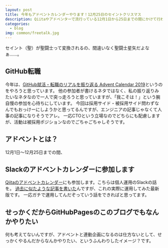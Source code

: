 ```yaml
---
layout: post
title: 今年もアドベントカレンダーやります！12月25日のセイントクリスマス
description: Qiitaやアドベンターで流行っている12月1日から25日までの間にかけて行われるアドベントを今年もやります。全部書き終えてサンタさんからプレゼントもらうんだ…！
categories:
  - blog
img: common/freetalk.jpg
---
```


セイント（聖）が聖闘士って変換されるの、間違いなく聖闘士星矢だよなぁ……。

## GitHub転職
今年は、[GitHub就活・転職のリアルを振り返る Advent Calendar 2019](https://adventar.org/calendars/4295)というのをやろうと思っています。
他の参加者が書けるネタではなく、私の振り返りみたいなネタなので一人で突っ走ろうと思っていますが、「我こそは！」という腕自慢の参加を心待ちにしています。
今回は採用サイド・被採用サイド問わずなんでもおっけーにしようかと思ってるんですが、エンジニアの記事じゃなくて人事の記事になりそうでアレ。
一応CTOという立場なのでどちらにも配慮しますが、活動は被採用ポジションなのでごちゃごちゃしそうです。

## アドベントとは？
12月1日～12月25日までの間、

## Slackのアドベントカレンダーに参加します
[Qiitaのアドベントカレンダー](https://qiita.com/advent-calendar/2019/slack)にも参加します。こちらは個人運用のSlackの話を。
[過去に似たような記事を書いた](https://qiita.com/nomurasan/items/697ed4fc5497199c7cab)んですが、これの実際に運用してみた最新版です。
一応ガチで運用してんだぞっていう話をできればと思ってます。

## せっかくだからGitHubPagesのこのブログでもなんかやりたい
何も考えてないんですが、アドベントと連動企画になるのは仕方ないとして、せっかくやるんだからなんかやりたい、というふんわりしたイメージ？です。
